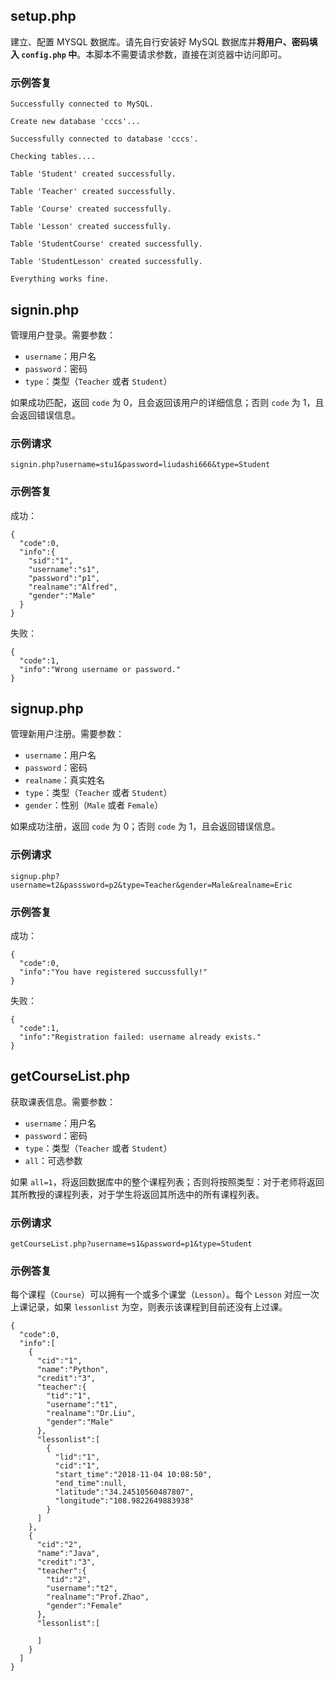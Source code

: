 ## setup.php

建立、配置 MYSQL 数据库。请先自行安装好 MySQL 数据库并**将用户、密码填入 `config.php` 中**。本脚本不需要请求参数，直接在浏览器中访问即可。

### 示例答复

```
Successfully connected to MySQL.

Create new database 'cccs'...

Successfully connected to database 'cccs'.

Checking tables....

Table 'Student' created successfully.

Table 'Teacher' created successfully.

Table 'Course' created successfully.

Table 'Lesson' created successfully.

Table 'StudentCourse' created successfully.

Table 'StudentLesson' created successfully.

Everything works fine.
```

## signin.php

管理用户登录。需要参数：

* `username`：用户名
* `password`：密码
* `type`：类型（`Teacher` 或者 `Student`）

如果成功匹配，返回 `code` 为 0，且会返回该用户的详细信息；否则 `code` 为 1，且会返回错误信息。

### 示例请求

```
signin.php?username=stu1&password=liudashi666&type=Student
```

### 示例答复

成功：

```
{  
  "code":0,
  "info":{  
    "sid":"1",
    "username":"s1",
    "password":"p1",
    "realname":"Alfred",
    "gender":"Male"
  }
}
```

失败：

```
{  
  "code":1,
  "info":"Wrong username or password."
}
```

## signup.php

管理新用户注册。需要参数：

* `username`：用户名
* `password`：密码
* `realname`：真实姓名
* `type`：类型（`Teacher` 或者 `Student`）
* `gender`：性别（`Male` 或者 `Female`）

如果成功注册，返回 `code` 为 0；否则 `code` 为 1，且会返回错误信息。

### 示例请求

```
signup.php?username=t2&passsword=p2&type=Teacher&gender=Male&realname=Eric
```

### 示例答复

成功：

```
{  
  "code":0,
  "info":"You have registered succussfully!"
}
```

失败：

```
{  
  "code":1,
  "info":"Registration failed: username already exists."
}
```

## getCourseList.php

获取课表信息。需要参数：

* `username`：用户名
* `password`：密码
* `type`：类型（`Teacher` 或者 `Student`）
* `all`：可选参数

如果 `all=1`，将返回数据库中的整个课程列表；否则将按照类型：对于老师将返回其所教授的课程列表，对于学生将返回其所选中的所有课程列表。

### 示例请求

```
getCourseList.php?username=s1&password=p1&type=Student
```

### 示例答复

每个课程（`Course`）可以拥有一个或多个课堂（`Lesson`）。每个 `Lesson` 对应一次上课记录，如果 `lessonlist` 为空，则表示该课程到目前还没有上过课。

```
{  
  "code":0,
  "info":[  
    {  
      "cid":"1",
      "name":"Python",
      "credit":"3",
      "teacher":{  
        "tid":"1",
        "username":"t1",
        "realname":"Dr.Liu",
        "gender":"Male"
      },
      "lessonlist":[  
        {  
          "lid":"1",
          "cid":"1",
          "start_time":"2018-11-04 10:08:50",
          "end_time":null,
          "latitude":"34.24510560487807",
          "longitude":"108.9822649883938"
        }
      ]
    },
    {  
      "cid":"2",
      "name":"Java",
      "credit":"3",
      "teacher":{  
        "tid":"2",
        "username":"t2",
        "realname":"Prof.Zhao",
        "gender":"Female"
      },
      "lessonlist":[  

      ]
    }
  ]
}
```